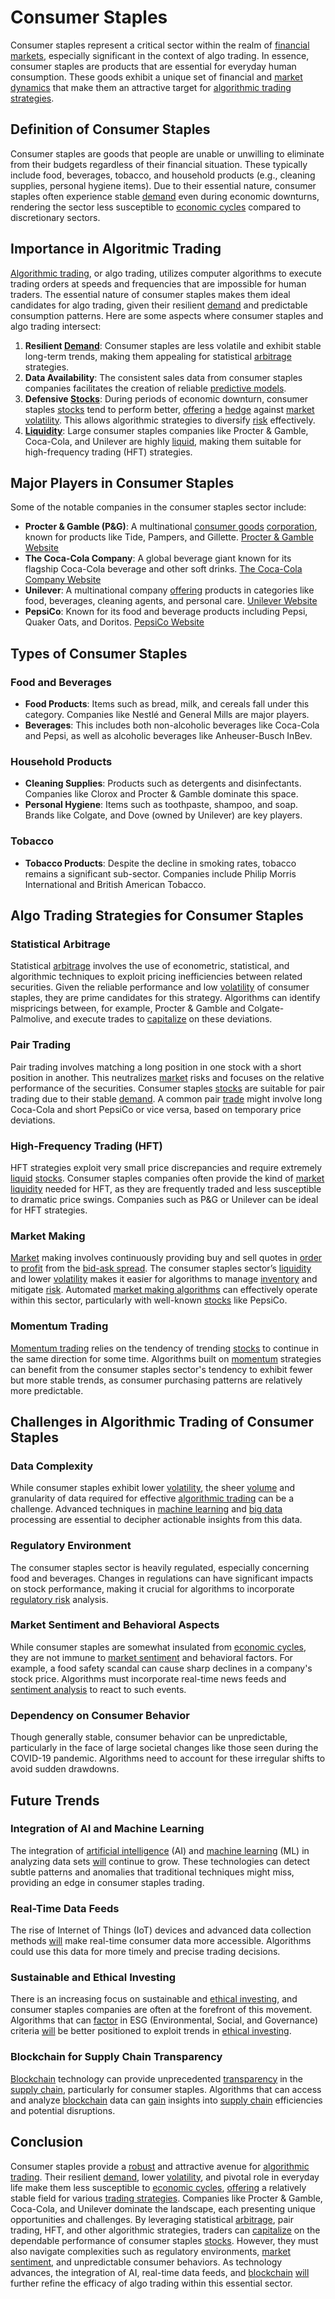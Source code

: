 # Consumer Staples

Consumer staples represent a critical sector within the realm of [financial markets](../f/financial_market.md), especially significant in the context of algo trading. In essence, consumer staples are products that are essential for everyday human consumption. These goods exhibit a unique set of financial and [market dynamics](../m/market_dynamics.md) that make them an attractive target for [algorithmic trading strategies](../a/algorithmic_trading_strategies.md).

## Definition of Consumer Staples

Consumer staples are goods that people are unable or unwilling to eliminate from their budgets regardless of their financial situation. These typically include food, beverages, tobacco, and household products (e.g., cleaning supplies, personal hygiene items). Due to their essential nature, consumer staples often experience stable [demand](../d/demand.md) even during economic downturns, rendering the sector less susceptible to [economic cycles](../e/economic_cycles.md) compared to discretionary sectors.

## Importance in Algoritmic Trading

[Algorithmic trading](../a/accountability.md), or algo trading, utilizes computer algorithms to execute trading orders at speeds and frequencies that are impossible for human traders. The essential nature of consumer staples makes them ideal candidates for algo trading, given their resilient [demand](../d/demand.md) and predictable consumption patterns. Here are some aspects where consumer staples and algo trading intersect:

1. **Resilient [Demand](../d/demand.md)**: Consumer staples are less volatile and exhibit stable long-term trends, making them appealing for statistical [arbitrage](../a/arbitrage.md) strategies.
2. **Data Availability**: The consistent sales data from consumer staples companies facilitates the creation of reliable [predictive models](../p/predictive_models_in_trading.md).
3. **Defensive [Stocks](../s/stock.md)**: During periods of economic downturn, consumer staples [stocks](../s/stock.md) tend to perform better, [offering](../o/offering.md) a [hedge](../h/hedge.md) against [market](../m/market.md) [volatility](../v/volatility.md). This allows algorithmic strategies to diversify [risk](../r/risk.md) effectively.
4. **[Liquidity](../l/liquidity.md)**: Large consumer staples companies like Procter & Gamble, Coca-Cola, and Unilever are highly [liquid](../l/liquid.md), making them suitable for high-frequency trading (HFT) strategies.

## Major Players in Consumer Staples

Some of the notable companies in the consumer staples sector include:

- **Procter & Gamble (P&G)**: A multinational [consumer goods](../c/consumer_goods.md) [corporation](../c/corporation.md), known for products like Tide, Pampers, and Gillette. [Procter & Gamble Website](https://us.pg.com/)
- **The Coca-Cola Company**: A global beverage giant known for its flagship Coca-Cola beverage and other soft drinks. [The Coca-Cola Company Website](https://www.coca-colacompany.com/)
- **Unilever**: A multinational company [offering](../o/offering.md) products in categories like food, beverages, cleaning agents, and personal care. [Unilever Website](https://www.unilever.com/)
- **PepsiCo**: Known for its food and beverage products including Pepsi, Quaker Oats, and Doritos. [PepsiCo Website](https://www.pepsico.com/)

## Types of Consumer Staples

### Food and Beverages
- **Food Products**: Items such as bread, milk, and cereals fall under this category. Companies like Nestlé and General Mills are major players.
- **Beverages**: This includes both non-alcoholic beverages like Coca-Cola and Pepsi, as well as alcoholic beverages like Anheuser-Busch InBev.

### Household Products
- **Cleaning Supplies**: Products such as detergents and disinfectants. Companies like Clorox and Procter & Gamble dominate this space.
- **Personal Hygiene**: Items such as toothpaste, shampoo, and soap. Brands like Colgate, and Dove (owned by Unilever) are key players.

### Tobacco
- **Tobacco Products**: Despite the decline in smoking rates, tobacco remains a significant sub-sector. Companies include Philip Morris International and British American Tobacco.

## Algo Trading Strategies for Consumer Staples

### Statistical Arbitrage
Statistical [arbitrage](../a/arbitrage.md) involves the use of econometric, statistical, and algorithmic techniques to exploit pricing inefficiencies between related securities. Given the reliable performance and low [volatility](../v/volatility.md) of consumer staples, they are prime candidates for this strategy. Algorithms can identify mispricings between, for example, Procter & Gamble and Colgate-Palmolive, and execute trades to [capitalize](../c/capitalize.md) on these deviations.

### Pair Trading
Pair trading involves matching a long position in one stock with a short position in another. This neutralizes [market](../m/market.md) risks and focuses on the relative performance of the securities. Consumer staples [stocks](../s/stock.md) are suitable for pair trading due to their stable [demand](../d/demand.md). A common pair [trade](../t/trade.md) might involve long Coca-Cola and short PepsiCo or vice versa, based on temporary price deviations.

### High-Frequency Trading (HFT)
HFT strategies exploit very small price discrepancies and require extremely [liquid](../l/liquid.md) [stocks](../s/stock.md). Consumer staples companies often provide the kind of [market](../m/market.md) [liquidity](../l/liquidity.md) needed for HFT, as they are frequently traded and less susceptible to dramatic price swings. Companies such as P&G or Unilever can be ideal for HFT strategies.

### Market Making
[Market](../m/market.md) making involves continuously providing buy and sell quotes in [order](../o/order.md) to [profit](../p/profit.md) from the [bid-ask spread](../b/bid-ask_spread.md). The consumer staples sector’s [liquidity](../l/liquidity.md) and lower [volatility](../v/volatility.md) makes it easier for algorithms to manage [inventory](../i/inventory.md) and mitigate [risk](../r/risk.md). Automated [market making algorithms](../m/market_making_algorithms.md) can effectively operate within this sector, particularly with well-known [stocks](../s/stock.md) like PepsiCo.

### Momentum Trading
[Momentum trading](../m/momentum_trading.md) relies on the tendency of trending [stocks](../s/stock.md) to continue in the same direction for some time. Algorithms built on [momentum](../m/momentum.md) strategies can benefit from the consumer staples sector's tendency to exhibit fewer but more stable trends, as consumer purchasing patterns are relatively more predictable.

## Challenges in Algorithmic Trading of Consumer Staples

### Data Complexity
While consumer staples exhibit lower [volatility](../v/volatility.md), the sheer [volume](../v/volume.md) and granularity of data required for effective [algorithmic trading](../a/accountability.md) can be a challenge. Advanced techniques in [machine learning](../m/machine_learning.md) and [big data](../b/big_data_in_trading.md) processing are essential to decipher actionable insights from this data.

### Regulatory Environment
The consumer staples sector is heavily regulated, especially concerning food and beverages. Changes in regulations can have significant impacts on stock performance, making it crucial for algorithms to incorporate [regulatory risk](../r/regulatory_risk.md) analysis.

### Market Sentiment and Behavioral Aspects
While consumer staples are somewhat insulated from [economic cycles](../e/economic_cycles.md), they are not immune to [market sentiment](../m/market_sentiment.md) and behavioral factors. For example, a food safety scandal can cause sharp declines in a company's stock price. Algorithms must incorporate real-time news feeds and [sentiment analysis](../s/sentiment_analysis.md) to react to such events.

### Dependency on Consumer Behavior
Though generally stable, consumer behavior can be unpredictable, particularly in the face of large societal changes like those seen during the COVID-19 pandemic. Algorithms need to account for these irregular shifts to avoid sudden drawdowns.

## Future Trends

### Integration of AI and Machine Learning
The integration of [artificial intelligence](../a/artificial_intelligence_in_trading.md) (AI) and [machine learning](../m/machine_learning.md) (ML) in analyzing data sets [will](../w/will.md) continue to grow. These technologies can detect subtle patterns and anomalies that traditional techniques might miss, providing an edge in consumer staples trading.

### Real-Time Data Feeds
The rise of Internet of Things (IoT) devices and advanced data collection methods [will](../w/will.md) make real-time consumer data more accessible. Algorithms could use this data for more timely and precise trading decisions.

### Sustainable and Ethical Investing
There is an increasing focus on sustainable and [ethical investing](../e/ethical_investing.md), and consumer staples companies are often at the forefront of this movement. Algorithms that can [factor](../f/factor.md) in ESG (Environmental, Social, and Governance) criteria [will](../w/will.md) be better positioned to exploit trends in [ethical investing](../e/ethical_investing.md).

### Blockchain for Supply Chain Transparency
[Blockchain](../b/blockchain_in_trading.md) technology can provide unprecedented [transparency](../t/transparency.md) in the [supply chain](../s/supply_chain.md), particularly for consumer staples. Algorithms that can access and analyze [blockchain](../b/blockchain_in_trading.md) data can [gain](../g/gain.md) insights into [supply chain](../s/supply_chain.md) efficiencies and potential disruptions.

## Conclusion

Consumer staples provide a [robust](../r/robust.md) and attractive avenue for [algorithmic trading](../a/accountability.md). Their resilient [demand](../d/demand.md), lower [volatility](../v/volatility.md), and pivotal role in everyday life make them less susceptible to [economic cycles](../e/economic_cycles.md), [offering](../o/offering.md) a relatively stable field for various [trading strategies](../t/trading_strategies.md). Companies like Procter & Gamble, Coca-Cola, and Unilever dominate the landscape, each presenting unique opportunities and challenges. By leveraging statistical [arbitrage](../a/arbitrage.md), pair trading, HFT, and other algorithmic strategies, traders can [capitalize](../c/capitalize.md) on the dependable performance of consumer staples [stocks](../s/stock.md). However, they must also navigate complexities such as regulatory environments, [market sentiment](../m/market_sentiment.md), and unpredictable consumer behaviors. As technology advances, the integration of AI, real-time data feeds, and [blockchain](../b/blockchain_in_trading.md) [will](../w/will.md) further refine the efficacy of algo trading within this essential sector.
